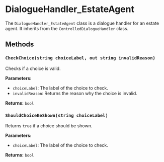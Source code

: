 # DialogueHandler_EstateAgent

The `DialogueHandler_EstateAgent` class is a dialogue handler for an estate agent. It inherits from the `ControlledDialogueHandler` class.

## Methods

### `CheckChoice(string choiceLabel, out string invalidReason)`

Checks if a choice is valid.

**Parameters:**

* `choiceLabel`: The label of the choice to check.
* `invalidReason`: Returns the reason why the choice is invalid.

**Returns:** `bool`

### `ShouldChoiceBeShown(string choiceLabel)`

Returns `true` if a choice should be shown.

**Parameters:**

* `choiceLabel`: The label of the choice to check.

**Returns:** `bool`
